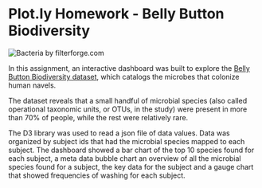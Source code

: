 # Plot.ly Homework - Belly Button Biodiversity

![Bacteria by filterforge.com](Images/bacteria.jpg)

In this assignment, an interactive dashboard was built to explore the [Belly Button Biodiversity dataset](http://robdunnlab.com/projects/belly-button-biodiversity/), which catalogs the microbes that colonize human navels.

The dataset reveals that a small handful of microbial species (also called operational taxonomic units, or OTUs, in the study) were present in more than 70% of people, while the rest were relatively rare.

The D3 library was used to read a json file of data values.  Data was organized by subject ids that had the microbial species mapped to each subject.  The dashboard showed a bar chart of the top 10 species found for each subject, a meta data bubble chart an overview of all the microbial species found for a subject, the key data for the subject and a gauge chart that showed frequencies of washing for each subject.  


